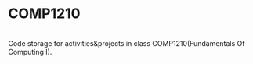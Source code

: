 # COMP1210
<br />
Code storage for activities&projects in class COMP1210(Fundamentals Of Computing I).
<br />
